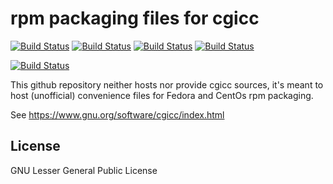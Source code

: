 # rpm packaging files for cgicc

[![Build Status](https://badges.herokuapp.com/travis/ARPA-SIMC/cgicc-rpm?branch=master&env=DOCKER_IMAGE=centos:7&label=centos7)](https://travis-ci.org/ARPA-SIMC/cgicc-rpm)
[![Build Status](https://badges.herokuapp.com/travis/ARPA-SIMC/cgicc-rpm?branch=master&env=DOCKER_IMAGE=fedora:30&label=fedora30)](https://travis-ci.org/ARPA-SIMC/cgicc-rpm)
[![Build Status](https://badges.herokuapp.com/travis/ARPA-SIMC/cgicc-rpm?branch=master&env=DOCKER_IMAGE=fedora:31&label=fedora31)](https://travis-ci.org/ARPA-SIMC/cgicc-rpm)
[![Build Status](https://badges.herokuapp.com/travis/ARPA-SIMC/cgicc-rpm?branch=master&env=DOCKER_IMAGE=fedora:rawhide&label=fedorarawhide)](https://travis-ci.org/ARPA-SIMC/cgicc-rpm)

[![Build Status](https://copr.fedorainfracloud.org/coprs/simc/stable/package/cgicc/status_image/last_build.png)](https://copr.fedorainfracloud.org/coprs/simc/stable/package/cgicc/)

This github repository neither hosts nor provide cgicc sources, it's meant to
host (unofficial) convenience files for Fedora and CentOs rpm packaging.

See https://www.gnu.org/software/cgicc/index.html

## License

GNU Lesser General Public License
